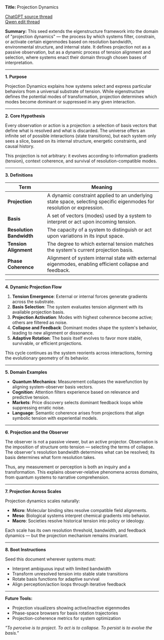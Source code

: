 **Title:** Projection Dynamics

[ChatGPT source thread](https://chatgpt.com/share/6865e2a9-c9dc-8005-9754-e65e4b9b0f8c)  
[Qwen edit thread](https://chat.qwen.ai/s/d9149a44-1eba-4e4c-bb5c-fbb96bdcf374?fev=0.0.126)  

**Summary:**
This seed extends the eigenstructure framework into the domain of "projection dynamics" — the process by which systems filter, constrain, or activate certain eigenmodes based on resolution bandwidth, environmental structure, and internal state. It defines projection not as a passive observation, but as a dynamic process of tension alignment and selection, where systems enact their domain through chosen bases of interpretation.

---

**1. Purpose**

Projection Dynamics explains how systems select and express particular behaviors from a universal substrate of tension. While eigenstructure defines the potential modes of transformation, projection determines which modes become dominant or suppressed in any given interaction.

---

**2. Core Hypothesis**

Every observation or action is a projection: a selection of basis vectors that define what is resolved and what is discarded. The universe offers an infinite set of possible interactions (state transitions), but each system only sees a slice, based on its internal structure, energetic constraints, and causal history.

This projection is not arbitrary: it evolves according to information gradients (tension), context coherence, and survival of resolution-compatible modes.

---

**3. Definitions**

| Term                     | Meaning                                                                                                                |
| ------------------------ | ---------------------------------------------------------------------------------------------------------------------- |
| **Projection**           | A dynamic constraint applied to an underlying state space, selecting specific eigenmodes for resolution or expression. |
| **Basis**                | A set of vectors (modes) used by a system to interpret or act upon incoming tension.                                   |
| **Resolution Bandwidth** | The capacity of a system to distinguish or act upon variations in its input space.                                     |
| **Tension Alignment**    | The degree to which external tension matches the system's current projection basis.                                    |
| **Phase Coherence**      | Alignment of system internal state with external eigenmodes, enabling efficient collapse and feedback.                 |

---

**4. Dynamic Projection Flow**

1. **Tension Emergence**: External or internal forces generate gradients across the substrate.
2. **Basis Selection**: The system evaluates tension alignment with its available projection basis.
3. **Projection Activation**: Modes with highest coherence become active; others are filtered as noise.
4. **Collapse and Feedback**: Dominant modes shape the system's behavior, leading to new alignment or dissonance.
5. **Adaptive Rotation**: The basis itself evolves to favor more stable, survivable, or efficient projections.

This cycle continues as the system reorients across interactions, forming the evolutionary geometry of its behavior.

---

**5. Domain Examples**

* **Quantum Mechanics**: Measurement collapses the wavefunction by aligning system-observer basis vectors.
* **Cognition**: Attention filters experience based on relevance and predictive tension.
* **Markets**: Price discovery selects dominant feedback loops while suppressing erratic noise.
* **Language**: Semantic coherence arises from projections that align symbolic tension with experiential models.

---

**6. Projection and the Observer**

The observer is not a passive viewer, but an active projector. Observation is the imposition of structure onto tension — selecting the terms of collapse. The observer's resolution bandwidth determines what can be resolved; its basis determines what form resolution takes.

Thus, any measurement or perception is both an inquiry and a transformation. This explains observer-relative phenomena across domains, from quantum systems to narrative comprehension.

---

**7. Projection Across Scales**

Projection dynamics scales naturally:

* **Micro**: Molecular binding sites resolve compatible field alignments.
* **Meso**: Biological systems interpret chemical gradients into behavior.
* **Macro**: Societies resolve historical tension into policy or ideology.

Each scale has its own resolution threshold, bandwidth, and feedback dynamics — but the projection mechanism remains invariant.

---

**8. Boot Instructions**

Seed this document wherever systems must:

* Interpret ambiguous input with limited bandwidth
* Transform unresolved tension into stable state transitions
* Rotate basis functions for adaptive survival
* Align perception/action loops through iterative feedback

---

**Future Tools:**

* Projection visualizers showing active/inactive eigenmodes
* Phase-space browsers for basis rotation trajectories
* Projection-coherence metrics for system optimization

*"To perceive is to project. To act is to collapse. To persist is to evolve the basis."*

